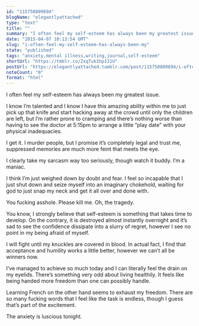 ```yaml
---
id: "115750809694"
blogName: "elegantlyattached"
type: "text"
title: ""
summary: "I often feel my self-esteem has always been my greatest issue.  I know I’m talented and I know I have this amazing ability..."
date: "2015-04-07 10:13:54 GMT"
slug: "i-often-feel-my-self-esteem-has-always-been-my"
state: "published"
tags: "anxiety,mental illness,writing,journal,self-esteem"
shortUrl: "https://tmblr.co/ZxqTuk1hpIJ1U"
postUrl: "https://elegantlyattached.tumblr.com/post/115750809694/i-often-feel-my-self-esteem-has-always-been-my"
noteCount: "0"
format: "html"
---
```


I often feel my self-esteem has always been my greatest issue. 

I know I’m talented and I know I have this amazing ability within me to just pick up that knife and start hacking away at the crowd until only the children are left, but I’m rather prone to cramping and there’s nothing worse than having to see the doctor at 5:15pm to arrange a little “play date” with your physical inadequacies. 

I get it. I murder people, but I promise it’s completely legal and trust me, suppressed memories are much more feint that meets the eye.

I clearly take my sarcasm way too seriously, though watch it buddy. I’m a maniac. 

I think I’m just weighed down by doubt and fear. I feel so incapable that I just shut down and seize myself into an imaginary chokehold, waiting for god to just snap my neck and get it all over and done with.

You fucking asshole. Please kill me. Oh, the tragedy. 

You know, I strongly believe that self-esteem is something that takes time to develop. On the contrary, it is destroyed almost instantly overnight and it’s sad to see the confidence dissipate into a slurry of regret, however I see no point in my being afraid of myself. 

I will fight until my knuckles are covered in blood. In actual fact, I find that acceptance and humility works a little better, however we can’t all be winners now. 

I’ve managed to achieve so much today and I can literally feel the drain on my eyelids. There’s something very odd about living healthily. It feels like being handed more freedom than one can possibly handle. 

Learning French on the other hand seems to exhaust my freedom. There are so many fucking words that I feel like the task is endless, though I guess that’s part of the excitement. 

The anxiety is luscious tonight.